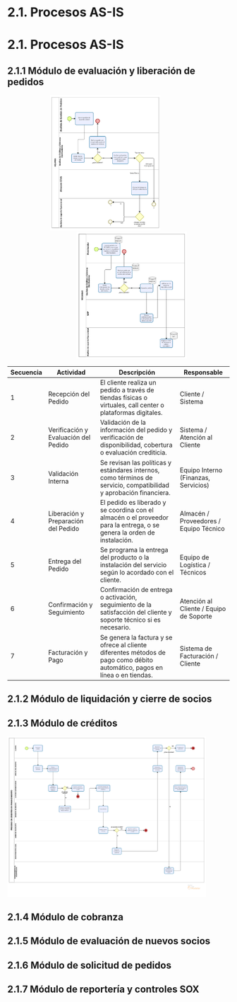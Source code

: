 # 2.1. Procesos AS-IS

# 2.1. Procesos AS-IS

## 2.1.1 Módulo de evaluación y liberación de pedidos
<div align="center">
<a>
    <img src="https://github.com/fiis-bd242/bd242-grupo6/blob/main/src/BPMN%20de%20EQUIPOS.png?raw=true" alt="Logo" width="250" style=" padding-right: 60px;">
</a>
<a>
    <img src="https://github.com/fiis-bd242/bd242-grupo6/blob/main/src/BPMN%20de%20RECARGA.png?raw=true" alt="Logo" width="250" style=" padding-left: 60px;">
</a>
</div>

| Secuencia | Actividad                           | Descripción                                                                                                                  | Responsable           |
|-----------|-------------------------------------|------------------------------------------------------------------------------------------------------------------------------|-----------------------|
| 1         | Recepción del Pedido                | El cliente realiza un pedido a través de tiendas físicas o virtuales, call center o plataformas digitales.                    | Cliente / Sistema     |
| 2         | Verificación y Evaluación del Pedido| Validación de la información del pedido y verificación de disponibilidad, cobertura o evaluación crediticia.                   | Sistema / Atención al Cliente |
| 3         | Validación Interna                  | Se revisan las políticas y estándares internos, como términos de servicio, compatibilidad y aprobación financiera.            | Equipo Interno (Finanzas, Servicios) |
| 4         | Liberación y Preparación del Pedido | El pedido es liberado y se coordina con el almacén o el proveedor para la entrega, o se genera la orden de instalación.       | Almacén / Proveedores / Equipo Técnico |
| 5         | Entrega del Pedido                  | Se programa la entrega del producto o la instalación del servicio según lo acordado con el cliente.                          | Equipo de Logística / Técnicos |
| 6         | Confirmación y Seguimiento          | Confirmación de entrega o activación, seguimiento de la satisfacción del cliente y soporte técnico si es necesario.           | Atención al Cliente / Equipo de Soporte |
| 7         | Facturación y Pago                  | Se genera la factura y se ofrece al cliente diferentes métodos de pago como débito automático, pagos en línea o en tiendas.   | Sistema de Facturación / Cliente |

## 2.1.2 Módulo de liquidación y cierre de socios  

## 2.1.3 Módulo de créditos
<div align="center">
<a>
    <img src="https://github.com/fiis-bd242/bd242-grupo6/blob/main/src/creditos%20en%20financimiento.png?raw=true" alt="Logo" width="450" style=" padding-right: 120px;">
</a>
</div>

## 2.1.4 Módulo de cobranza 

## 2.1.5 Módulo de evaluación de nuevos socios 

## 2.1.6 Módulo de solicitud de pedidos

## 2.1.7 Módulo de reportería y controles SOX

